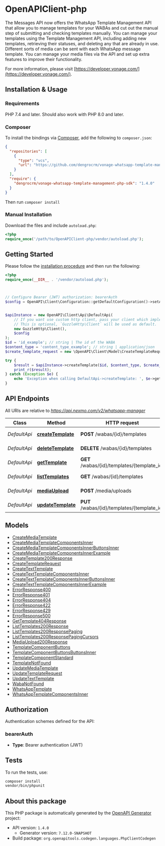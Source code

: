 # OpenAPIClient-php

The Messages API now offers the WhatsApp Template Management API that allow you to manage templates for your WABAs and cut out the manual step of submitting and checking templates manually. You can manage your templates using the Template Management API, including adding new templates, retrieving their statuses, and deleting any that are already in use. Different sorts of media can be sent with each WhatsApp message template. You can manage your media files via the API and set up extra features to improve their functionality.

For more information, please visit [https://developer.vonage.com/](https://developer.vonage.com/).

## Installation & Usage

### Requirements

PHP 7.4 and later.
Should also work with PHP 8.0 and later.

### Composer

To install the bindings via [Composer](https://getcomposer.org/), add the following to `composer.json`:

```json
{
  "repositories": [
    {
      "type": "vcs",
      "url": "https://github.com/dengrocrm/vonage-whatsapp-template-management-php-sdk.git"
    }
  ],
  "require": {
    "dengrocrm/vonage-whatsapp-template-management-php-sdk": "1.4.0"
  }
}
```

Then run `composer install`

### Manual Installation

Download the files and include `autoload.php`:

```php
<?php
require_once('/path/to/OpenAPIClient-php/vendor/autoload.php');
```

## Getting Started

Please follow the [installation procedure](#installation--usage) and then run the following:

```php
<?php
require_once(__DIR__ . '/vendor/autoload.php');



// Configure Bearer (JWT) authorization: bearerAuth
$config = OpenAPI\Client\Configuration::getDefaultConfiguration()->setAccessToken('YOUR_ACCESS_TOKEN');


$apiInstance = new OpenAPI\Client\Api\DefaultApi(
    // If you want use custom http client, pass your client which implements `GuzzleHttp\ClientInterface`.
    // This is optional, `GuzzleHttp\Client` will be used as default.
    new GuzzleHttp\Client(),
    $config
);
$id = 'id_example'; // string | The id of the WABA
$content_type = 'content_type_example'; // string | application/json
$create_template_request = new \OpenAPI\Client\Model\CreateTemplateRequest(); // \OpenAPI\Client\Model\CreateTemplateRequest

try {
    $result = $apiInstance->createTemplate($id, $content_type, $create_template_request);
    print_r($result);
} catch (Exception $e) {
    echo 'Exception when calling DefaultApi->createTemplate: ', $e->getMessage(), PHP_EOL;
}

```

## API Endpoints

All URIs are relative to *https://api.nexmo.com/v2/whatsapp-manager*

Class | Method | HTTP request | Description
------------ | ------------- | ------------- | -------------
*DefaultApi* | [**createTemplate**](docs/Api/DefaultApi.md#createtemplate) | **POST** /wabas/{id}/templates | Create Template
*DefaultApi* | [**deleteTemplate**](docs/Api/DefaultApi.md#deletetemplate) | **DELETE** /wabas/{id}/templates | Delete Template
*DefaultApi* | [**getTemplate**](docs/Api/DefaultApi.md#gettemplate) | **GET** /wabas/{id}/templates/{template_id} | Get Template
*DefaultApi* | [**listTemplates**](docs/Api/DefaultApi.md#listtemplates) | **GET** /wabas/{id}/templates | List Templates
*DefaultApi* | [**mediaUpload**](docs/Api/DefaultApi.md#mediaupload) | **POST** /media/uploads | Media Upload
*DefaultApi* | [**updateTemplate**](docs/Api/DefaultApi.md#updatetemplate) | **PUT** /wabas/{id}/templates/{template_id} | Update Template

## Models

- [CreateMediaTemplate](docs/Model/CreateMediaTemplate.md)
- [CreateMediaTemplateComponentsInner](docs/Model/CreateMediaTemplateComponentsInner.md)
- [CreateMediaTemplateComponentsInnerButtonsInner](docs/Model/CreateMediaTemplateComponentsInnerButtonsInner.md)
- [CreateMediaTemplateComponentsInnerExample](docs/Model/CreateMediaTemplateComponentsInnerExample.md)
- [CreateTemplate200Response](docs/Model/CreateTemplate200Response.md)
- [CreateTemplateRequest](docs/Model/CreateTemplateRequest.md)
- [CreateTextTemplate](docs/Model/CreateTextTemplate.md)
- [CreateTextTemplateComponentsInner](docs/Model/CreateTextTemplateComponentsInner.md)
- [CreateTextTemplateComponentsInnerButtonsInner](docs/Model/CreateTextTemplateComponentsInnerButtonsInner.md)
- [CreateTextTemplateComponentsInnerExample](docs/Model/CreateTextTemplateComponentsInnerExample.md)
- [ErrorResponse400](docs/Model/ErrorResponse400.md)
- [ErrorResponse401](docs/Model/ErrorResponse401.md)
- [ErrorResponse404](docs/Model/ErrorResponse404.md)
- [ErrorResponse422](docs/Model/ErrorResponse422.md)
- [ErrorResponse429](docs/Model/ErrorResponse429.md)
- [ErrorResponse500](docs/Model/ErrorResponse500.md)
- [GetTemplate404Response](docs/Model/GetTemplate404Response.md)
- [ListTemplates200Response](docs/Model/ListTemplates200Response.md)
- [ListTemplates200ResponsePaging](docs/Model/ListTemplates200ResponsePaging.md)
- [ListTemplates200ResponsePagingCursors](docs/Model/ListTemplates200ResponsePagingCursors.md)
- [MediaUpload200Response](docs/Model/MediaUpload200Response.md)
- [TemplateComponentButtons](docs/Model/TemplateComponentButtons.md)
- [TemplateComponentButtonsButtonsInner](docs/Model/TemplateComponentButtonsButtonsInner.md)
- [TemplateComponentStandard](docs/Model/TemplateComponentStandard.md)
- [TemplateNotFound](docs/Model/TemplateNotFound.md)
- [UpdateMediaTemplate](docs/Model/UpdateMediaTemplate.md)
- [UpdateTemplateRequest](docs/Model/UpdateTemplateRequest.md)
- [UpdateTextTemplate](docs/Model/UpdateTextTemplate.md)
- [WabaNotFound](docs/Model/WabaNotFound.md)
- [WhatsAppTemplate](docs/Model/WhatsAppTemplate.md)
- [WhatsAppTemplateComponentsInner](docs/Model/WhatsAppTemplateComponentsInner.md)

## Authorization

Authentication schemes defined for the API:
### bearerAuth

- **Type**: Bearer authentication (JWT)

## Tests

To run the tests, use:

```bash
composer install
vendor/bin/phpunit
```

## About this package

This PHP package is automatically generated by the [OpenAPI Generator](https://openapi-generator.tech) project:

- API version: `1.4.0`
    - Generator version: `7.12.0-SNAPSHOT`
- Build package: `org.openapitools.codegen.languages.PhpClientCodegen`
